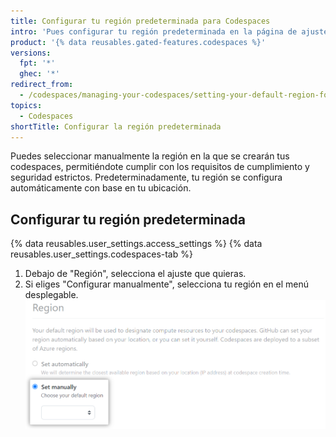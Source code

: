 ```yaml
---
title: Configurar tu región predeterminada para Codespaces
intro: 'Pues configurar tu región predeterminada en la página de ajustes de perfil de {% data variables.product.prodname_github_codespaces %} para personalizar en donde se guardan tus datos.'
product: '{% data reusables.gated-features.codespaces %}'
versions:
  fpt: '*'
  ghec: '*'
redirect_from:
  - /codespaces/managing-your-codespaces/setting-your-default-region-for-codespaces
topics:
  - Codespaces
shortTitle: Configurar la región predeterminada
---
```


Puedes seleccionar manualmente la región en la que se crearán tus codespaces, permitiéndote cumplir con los requisitos de cumplimiento y seguridad estrictos. Predeterminadamente, tu región se configura automáticamente con base en tu ubicación.

## Configurar tu región predeterminada

{% data reusables.user_settings.access_settings %}
{% data reusables.user_settings.codespaces-tab %}
1. Debajo de "Región", selecciona el ajuste que quieras.
2. Si eliges "Configurar manualmente", selecciona tu región en el menú desplegable. ![Seleccionar tu región](/assets/images/help/codespaces/select-default-region.png)
